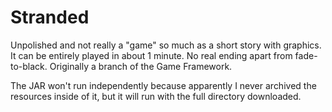 # Stranded
Unpolished and not really a "game" so much as a short story with graphics. It can be entirely played in about 1 minute. No real ending apart from fade-to-black. Originally a branch of the Game Framework.


The JAR won't run independently because apparently I never archived the resources inside of it, but it will run with the full directory downloaded.
